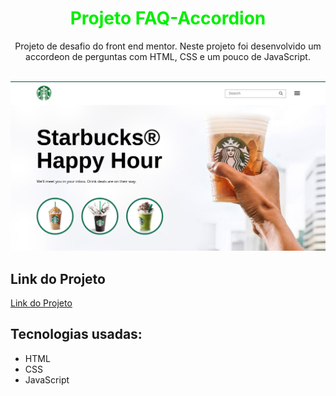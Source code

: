 <h1 align="center"><font color="\green\">Projeto FAQ-Accordion</font></h1>
  <p align="center"> Projeto de desafio do front end mentor. Neste projeto foi desenvolvido um accordeon de perguntas com HTML, CSS e um pouco de JavaScript.</p>
  <br>
  <a href="https://marcolucianodev.github.io/clone-starbucks/" target="_blank"><img src="https://github.com/marcolucianodev/clone-starbucks/blob/master/imagens/starbucks.png" alt="starbucks-clone" border="0"></a>
  <br>
  <h2>Link do Projeto</h2>
  <p><a href="https://marcolucianodev.github.io/clone-starbucks/" target="_blank">Link do Projeto</a></p>
  <h2>Tecnologias usadas:</h2>
  <ul>
  <li>HTML</li>
  <li>CSS</li>
  <li>JavaScript</li>
  </ul>